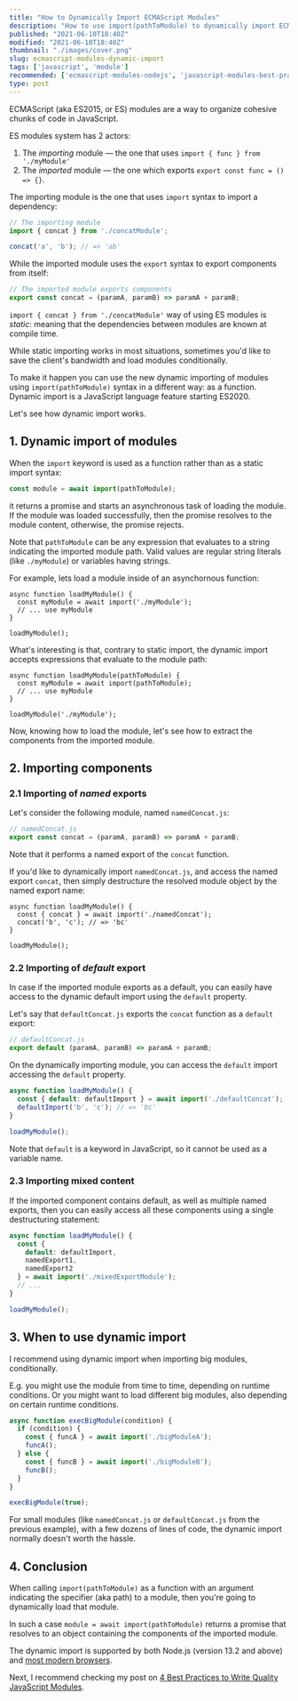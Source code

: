 ```yaml
---
title: "How to Dynamically Import ECMAScript Modules"
description: "How to use import(pathToModule) to dynamically import ECMAScript modules in JavaScript."  
published: "2021-06-10T18:40Z"
modified: "2021-06-10T18:40Z"
thumbnail: "./images/cover.png"
slug: ecmascript-modules-dynamic-import
tags: ['javascript', 'module']
recommended: ['ecmascript-modules-nodejs', 'javascript-modules-best-practices']
type: post
---
```


ECMAScript (aka ES2015, or ES) modules are a way to organize cohesive chunks of code in JavaScript.  

ES modules system has 2 actors:  

1. The *importing* module &mdash; the one that uses `import { func } from './myModule'`
2. The *imported* module &mdash; the one which exports `export const func = () => {}`. 

The importing module is the one that uses `import` syntax to import a dependency:

```javascript
// The importing module
import { concat } from './concatModule';

concat('a', 'b'); // => 'ab'
```

While the imported module uses the `export` syntax to export components from itself:

```javascript
// The imported module exports components
export const concat = (paramA, paramB) => paramA + paramB;
```

`import { concat } from './concatModule'` way of using ES modules is *static*: meaning that the dependencies between modules are known at compile time.  

While static importing works in most situations, sometimes you'd like to save the client's bandwidth and load modules conditionally.  

To make it happen you can use the new dynamic importing of modules using `import(pathToModule)` syntax in a different way: as a function.  Dynamic import is a JavaScript language feature starting ES2020.  

Let's see how dynamic import works.   


## 1. Dynamic import of modules

When the `import` keyword is used as a function rather than as a static import syntax:

```javascript
const module = await import(pathToModule);
```

it returns a promise and starts an asynchronous task of loading the module. If the module was loaded successfully, then the promise resolves to the module content, otherwise, the promise rejects.   

Note that `pathToModule` can be any expression that evaluates to a string indicating the imported module path. Valid values are regular string literals (like `./myModule`) or variables having strings.  

For example, lets load a module inside of an asynchornous function:

```javascript{2}
async function loadMyModule() {
  const myModule = await import('./myModule');
  // ... use myModule
}

loadMyModule();
```

What's interesting is that, contrary to static import, the dynamic import accepts expressions that evaluate to the module path:

```javascript{2}
async function loadMyModule(pathToModule) {
  const myModule = await import(pathToModule);
  // ... use myModule
}

loadMyModule('./myModule');
```

Now, knowing how to load the module, let's see how to extract the components from the imported module.  

## 2. Importing components

### 2.1 Importing of *named* exports

Let's consider the following module, named `namedConcat.js`:

```javascript
// namedConcat.js
export const concat = (paramA, paramB) => paramA + paramB;
```

Note that it performs a named export of the `concat` function.  

If you'd like to dynamically import `namedConcat.js`, and access the named export `concat`, then simply destructure the resolved module object by the named export name:

```javascript{2}
async function loadMyModule() {
  const { concat } = await import('./namedConcat');
  concat('b', 'c'); // => 'bc'
}

loadMyModule();
```

### 2.2 Importing of *default* export

In case if the imported module exports as a default, you can easily have access to the dynamic default import using the `default` property.  

Let's say that `defaultConcat.js` exports the `concat` function as a `default` export:

```javascript
// defaultConcat.js
export default (paramA, paramB) => paramA + paramB;
```

On the dynamically importing module, you can access the `default` import accessing the `default` property.  

```javascript
async function loadMyModule() {
  const { default: defaultImport } = await import('./defaultConcat');
  defaultImport('b', 'c'); // => 'bc'
}

loadMyModule();
```

Note that `default` is a keyword in JavaScript, so it cannot be used as a variable name. 

### 2.3 Importing mixed content

If the imported component contains default, as well as multiple named exports, then you can easily access all these components using a single destructuring statement:

```javascript
async function loadMyModule() {
  const { 
    default: defaultImport,
    namedExport1,
    namedExport2
  } = await import('./mixedExportModule');
  // ...
}

loadMyModule();
```

## 3. When to use dynamic import

I recommend using dynamic import when importing big modules, conditionally.  

E.g. you might use the module from time to time, depending on runtime conditions. Or you might want to load different big modules, also depending on certain runtime conditions.  

```javascript
async function execBigModule(condition) {
  if (condition) {
    const { funcA } = await import('./bigModuleA');
    funcA();
  } else {
    const { funcB } = await import('./bigModuleB');
    funcB();
  }
}

execBigModule(true);
```

For small modules (like `namedConcat.js` or `defaultConcat.js` from the previous example), with a few dozens of lines of code, the dynamic import normally doesn't worth the hassle.  

## 4. Conclusion

When calling `import(pathToModule)` as a function with an argument indicating the specifier (aka path) to a module, then you're going to dynamically load that module.  

In such a case `module = await import(pathToModule)` returns a promise that resolves to an object containing the components of the imported module.  

The dynamic import is supported by both Node.js (version 13.2 and above) and [most modern browsers](https://caniuse.com/es6-module-dynamic-import).  

Next, I recommend checking my post on [4 Best Practices to Write Quality JavaScript Modules](/javascript-modules-best-practices/).